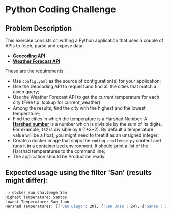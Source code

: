 # Python Coding Challenge

## Problem Description

This exercise consists on writing a Python application that uses a couple of APIs  to fetch, parse and expose data:
* [**Geocoding API**](https://open-meteo.com/en/docs/geocoding-api)
* [**Weather Forecast API**](https://open-meteo.com/en/docs)

These are the requirements:

* Use `config.yaml` as the source of configuration(s) for your application;
* Use the Geocoding API to request and find all the cities that match a given query;
* Use the Weather Forecast API to get the current temperature for each city (Free tip: lookup for current_weather)
* Among the results, find the city with the highest and the lowest temperature;
* Find the cities in which the temperature is a Harshad Number:
    A [**Harshad number**](https://en.wikipedia.org/wiki/Harshad_number) is a number which is divisible by the sum of its digits. For example, `132` is divisible by `6` (1+3+2). By default a temperature value will be a float, you might need to treat it as an unsigned integer;
* Create a docker image that ships the `coding_challenge.py` content and runs it in a containerized environment. 
    It should print a list of the Harshad temperatures to the command line;
* The application should be Production ready.

##  Expected usage using the filter 'San' (results might differ):

``` bash
 > docker run challenge San
Highest Temperature: Santos
Lowest Temperature: San Juan
Harshad Temperatures: [{'San Diego': 20}, {'San Jose': 24}, {'Sanaa': 18}, {'San Juan': 12}, {'Santa Fe': 20}]
```